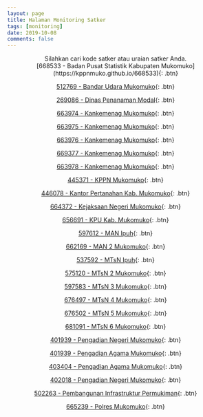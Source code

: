 ```yaml
---
layout: page
title: Halaman Monitoring Satker
tags: [monitoring]
date: 2019-10-08
comments: false
---
```

    
<center>Silahkan cari kode satker atau uraian satker Anda.</center>

<center>
[668533 - Badan Pusat Statistik Kabupaten Mukomuko](https://kppnmuko.github.io/668533){: .btn}

[512769 - Bandar Udara Mukomuko](https://kppnmuko.github.io/512769){: .btn}

[269086 - Dinas Penanaman Modal](https://kppnmuko.github.io/269086){: .btn}

[663974 - Kankemenag Mukomuko](https://kppnmuko.github.io/663974){: .btn}

[663975 - Kankemenag Mukomuko](https://kppnmuko.github.io/663975){: .btn}

[663976 - Kankemenag Mukomuko](https://kppnmuko.github.io/663976){: .btn}

[669377 - Kankemenag Mukomuko](https://kppnmuko.github.io/663977){: .btn}

[663978 - Kankemenag Mukomuko](https://kppnmuko.github.io/663978){: .btn}

[445371 - KPPN Mukomuko](https://kppnmuko.github.io/445371){: .btn}

[446078 - Kantor Pertanahan Kab. Mukomuko](https://kppnmuko.github.io/446078){: .btn}

[664372 - Kejaksaan Negeri Mukomuko](https://kppnmuko.github.io/663972){: .btn}

[656691 - KPU Kab. Mukomuko](https://kppnmuko.github.io/656691){: .btn}

[597612 - MAN Ipuh](https://kppnmuko.github.io/597612){: .btn}

[662169 - MAN 2 Mukomuko](https://kppnmuko.github.io/662169){: .btn}

[537592 - MTsN Ipuh](https://kppnmuko.github.io/537592){: .btn}

[575120 - MTsN 2 Mukomuko](https://kppnmuko.github.io/575120){: .btn}

[597583 - MTsN 3 Mukomuko](https://kppnmuko.github.io/597583){: .btn}

[676497 - MTsN 4 Mukomuko](https://kppnmuko.github.io/676497){: .btn}

[676502 - MTsN 5 Mukomuko](https://kppnmuko.github.io/676502){: .btn}

[681091 - MTsN 6 Mukomuko](https://kppnmuko.github.io/681091){: .btn}

[401939 - Pengadian Negeri Mukomuko](https://kppnmuko.github.io/401939){: .btn}

[401939 - Pengadian Agama Mukomuko](https://kppnmuko.github.io/401939){: .btn}

[403404 - Pengadian Agama Mukomuko](https://kppnmuko.github.io/403404){: .btn}

[402018 - Pengadian Negeri Mukomuko](https://kppnmuko.github.io/402018){: .btn}

[502263 - Pembangunan Infrastruktur Permukiman](https://kppnmuko.github.io/502263){: .btn}

[665239 - Polres Mukomuko](https://kppnmuko.github.io/665239){: .btn}
</center>
